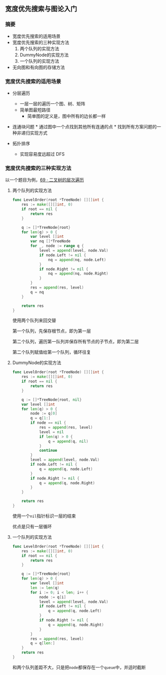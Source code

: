 ## 宽度优先搜索与图论入门

### 摘要

* 宽度优先搜索的适用场景
* 宽度优先搜索的三种实现方法
    1. 两个队列的实现方法
    2. DummyNode的实现方法
    3. 一个队列的实现方法
* 无向图和有向图的存储方法

### 宽度优先搜索的适用场景

* 分层遍历
    * 一层一层的遍历一个图、树、矩阵
    * 简单图最短路径
        * 简单图的定义是，图中所有的边长都一样
* 连通块问题
         * 通过图中一个点找到其他所有连通的点
         * 找到所有方案问题的一种非递归实现方式
         

* 拓扑排序
    * 实现容易度远超过 DFS

### 宽度优先搜索的三种实现方法

以一个题目为例，[69 · 二叉树的层次遍历](https://www.lintcode.com/problem/69/)

1. 两个队列的实现方法

    ```go
    func LevelOrder(root *TreeNode) [][]int {
    	res := make([][]int, 0)
    	if root == nil {
    		return res
    	}
    
    	q := []*TreeNode{root}
    	for len(q) > 0 {
    		var level []int
    		var nq []*TreeNode
    		for _, node := range q {
    			level = append(level, node.Val)
    			if node.Left != nil {
    				nq = append(nq, node.Left)
    			}
    			if node.Right != nil {
    				nq = append(nq, node.Right)
    			}
    		}
    		res = append(res, level)
    		q = nq
    	}
    
    	return res
    }
    ```

    使用两个队列来回交替

    第一个队列，先保存根节点，即为第一层

    第二个队列，遍历第一队列并保存所有节点的子节点，即为第二层

    第二个队列赋值给第一个队列，循环往复

2. DummyNode的实现方法

    ```go
    func LevelOrder(root *TreeNode) [][]int {
    	res := make([][]int, 0)
    	if root == nil {
    		return res
    	}
    
    	q := []*TreeNode{root, nil}
    	var level []int
    	for len(q) > 0 {
    		node := q[0]
    		q = q[1:]
    		if node == nil {
    			res = append(res, level)
    			level = nil
    			if len(q) > 0 {
    				q = append(q, nil)
    			}
    			continue
    		}
    		level = append(level, node.Val)
    		if node.Left != nil {
    			q = append(q, node.Left)
    		}
    		if node.Right != nil {
    			q = append(q, node.Right)
    		}
    	}
    
    	return res
    }
    ```

    使用一个`nil`指针标识一层的结束

    优点是只有一层循环

3. 一个队列的实现方法

    ```go
    func LevelOrder(root *TreeNode) [][]int {
    	res := make([][]int, 0)
    	if root == nil {
    		return res
    	}
    
    	q := []*TreeNode{root}
    	for len(q) > 0 {
    		var level []int
    		len := len(q)
    		for i := 0; i < len; i++ {
    			node := q[i]
    			level = append(level, node.Val)
    			if node.Left != nil {
    				q = append(q, node.Left)
    			}
    			if node.Right != nil {
    				q = append(q, node.Right)
    			}
    		}
    		res = append(res, level)
    		q = q[len:]
    	}
    	return res
    }
    ```

    和两个队列差距不大，只是把`node`都保存在一个`queue`中，并适时截断

